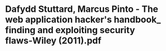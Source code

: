 # Dafydd Stuttard, Marcus Pinto - The web application hacker's handbook\_ finding and exploiting security flaws-Wiley (2011).pdf

